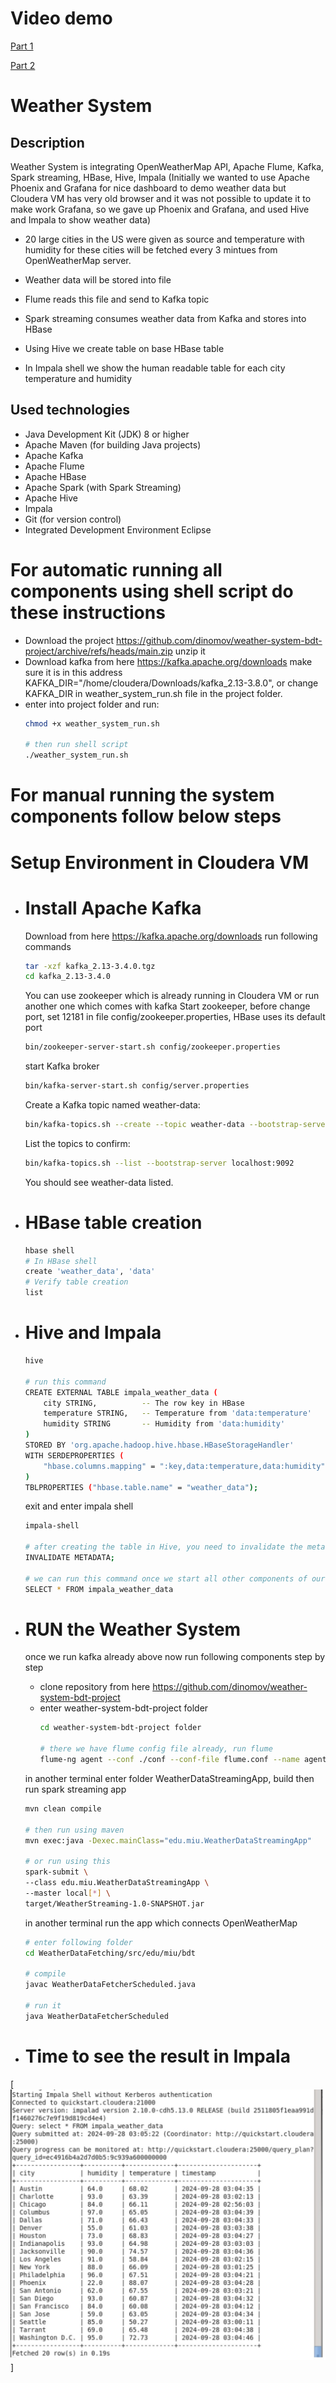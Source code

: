 # Video demo 
[Part 1](https://mum0-my.sharepoint.com/:v:/g/personal/tahaabdelwahab_elsayed_miu_edu/EVMsSDLcyLBEti52rGFOTDIBb-AKd4d8mcNTi-D9qf7cEA?e=o3QoqT&nav=eyJwbGF5YmFja09wdGlvbnMiOnt9LCJyZWZlcnJhbEluZm8iOnsicmVmZXJyYWxBcHAiOiJTdHJlYW1XZWJBcHAiLCJyZWZlcnJhbE1vZGUiOiJtaXMiLCJyZWZlcnJhbFZpZXciOiJwb3N0cm9sbC1jb3B5bGluayIsInJlZmVycmFsUGxheWJhY2tTZXNzaW9uSWQiOiIxMmQzOTNkZi0zMTk1LTQ2MDItYWQ1Mi01OTE0ZTkwYTZkOTQifX0%3D)

[Part 2](https://mum0-my.sharepoint.com/:v:/g/personal/tahaabdelwahab_elsayed_miu_edu/EVOCRC48hFZAl8LWMAXkBT8B7319CfkBZfU4CXOweRjxSA?e=wCYpMX&nav=eyJyZWZlcnJhbEluZm8iOnsicmVmZXJyYWxBcHAiOiJTdHJlYW1XZWJBcHAiLCJyZWZlcnJhbFZpZXciOiJTaGFyZURpYWxvZy1MaW5rIiwicmVmZXJyYWxBcHBQbGF0Zm9ybSI6IldlYiIsInJlZmVycmFsTW9kZSI6InZpZXcifX0%3D)

# Weather System

## Description

Weather System is integrating OpenWeatherMap API, Apache Flume, Kafka, Spark streaming, HBase, Hive, Impala (Initially we wanted to use Apache Phoenix and Grafana for nice dashboard to demo weather data but Cloudera VM has very old browser and it was not possible to update it to make work Grafana, so we gave up Phoenix and Grafana, and used Hive and Impala to show weather data)

-  20 large cities in the US were given as source and temperature with humidity for these cities will be fetched every 3 mintues from OpenWeatherMap server.

- Weather data will be stored into file

- Flume reads this file and send to Kafka topic

- Spark streaming consumes weather data from Kafka and stores into HBase

- Using Hive we create table on base HBase table

- In Impala shell we show the human readable table for each city temperature and humidity


## Used technologies
- Java Development Kit (JDK) 8 or higher
- Apache Maven (for building Java projects)
- Apache Kafka
- Apache Flume
- Apache HBase
- Apache Spark (with Spark Streaming)
- Apache Hive
- Impala
- Git (for version control)
- Integrated Development Environment Eclipse

# For automatic running all components using shell script do these instructions
- Download the project https://github.com/dinomov/weather-system-bdt-project/archive/refs/heads/main.zip
  unzip it
- Download kafka from here https://kafka.apache.org/downloads
  make sure it is in this address KAFKA_DIR="/home/cloudera/Downloads/kafka_2.13-3.8.0",
  or change KAFKA_DIR in weather_system_run.sh file in the project folder.
- enter into project folder and run:
  ```sh
  chmod +x weather_system_run.sh 
  
  # then run shell script
  ./weather_system_run.sh
  ```


# For manual running the system components follow below steps
# Setup Environment in Cloudera VM
- # Install Apache Kafka
  Download from here https://kafka.apache.org/downloads
  run following commands
    ```sh
    tar -xzf kafka_2.13-3.4.0.tgz
    cd kafka_2.13-3.4.0
    ```

  You can use zookeeper which is already running in Cloudera VM or run another one which comes with kafka
  Start zookeeper, before change port, set 12181 in file config/zookeeper.properties, HBase uses its default port
    ```sh
    bin/zookeeper-server-start.sh config/zookeeper.properties
    ```

  start Kafka broker
    ```sh
    bin/kafka-server-start.sh config/server.properties
    ```

  Create a Kafka topic named weather-data:
    ```sh
    bin/kafka-topics.sh --create --topic weather-data --bootstrap-server localhost:9092 --partitions 3 --replication-factor 1
    ```

  List the topics to confirm:
    ```sh
    bin/kafka-topics.sh --list --bootstrap-server localhost:9092
    ```
  You should see weather-data listed.

- # HBase table creation
    ```sh
    hbase shell
    # In HBase shell
    create 'weather_data', 'data'
    # Verify table creation
    list
    ```
- # Hive and Impala
    ```sh
    hive
    
    # run this command
    CREATE EXTERNAL TABLE impala_weather_data (
        city STRING,          -- The row key in HBase
        temperature STRING,   -- Temperature from 'data:temperature'
        humidity STRING       -- Humidity from 'data:humidity'
    )
    STORED BY 'org.apache.hadoop.hive.hbase.HBaseStorageHandler'
    WITH SERDEPROPERTIES (
        "hbase.columns.mapping" = ":key,data:temperature,data:humidity"
    )
    TBLPROPERTIES ("hbase.table.name" = "weather_data");
    ```

  exit and enter impala shell
    ```sh
    impala-shell
    
    # after creating the table in Hive, you need to invalidate the metadata so Impala recognizes the new table
    INVALIDATE METADATA;
    
    # we can run this command once we start all other components of our Weather System
    SELECT * FROM impala_weather_data
    ```

- # RUN the Weather System
  once we run kafka already above now run following components step by step

  - clone repository from here https://github.com/dinomov/weather-system-bdt-project
  - enter weather-system-bdt-project folder
    ```sh
    cd weather-system-bdt-project folder
    
    # there we have flume config file already, run flume
    flume-ng agent --conf ./conf --conf-file flume.conf --name agent1 -Dflume.root.logger=INFO,console
    ```

  in another terminal enter folder WeatherDataStreamingApp, build then run spark streaming app
    ```sh
    mvn clean compile
    
    # then run using maven 
    mvn exec:java -Dexec.mainClass="edu.miu.WeatherDataStreamingApp"
    
    # or run using this
    spark-submit \
  --class edu.miu.WeatherDataStreamingApp \
  --master local[*] \
  target/WeatherStreaming-1.0-SNAPSHOT.jar
  ```

  in another terminal run the app which connects OpenWeatherMap
  ```sh
  # enter following folder
  cd WeatherDataFetching/src/edu/miu/bdt
  
  # compile 
  javac WeatherDataFetcherScheduled.java
  
  # run it
  java WeatherDataFetcherScheduled
  ```

- # Time to see the result in Impala
[![N|Solid](https://github.com/dinomov/weather-system-bdt-project/blob/main/output-impala-shell.jpg)]    
    

